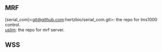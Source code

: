 

## MRF

  [serial_com]<git@github.com:hertzbio/serial_com.git>: the repo for lms1000 control. <br>
  [uslim](https://github.com/hertzbio/uslim.git): the repo for mrf server. <br>



## WSS


